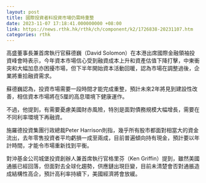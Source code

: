 ```yaml
---
layout: post
title: 國際投資者料投資市場仍需時重整
date: 2023-11-07 17:18:41.000000000 +08:00
link: https://news.rthk.hk/rthk/ch/component/k2/1726838-20231107.htm
categories: rthk
---
```


高盛董事長兼首席執行官蘇德巍（David Solomon）在本港出席國際金融領袖投資峰會時表示，今年資本市場信心受到融資成本上升和資產估值下降打擊，中東衝突和大幅加息亦困擾市場，但下半年開始資本活動回暖，認為市場在調整過後，企業將重拾融資需求。

蘇德巍認為，投資市場需要一段時間才能完成重整，預計未來2年將見到建設性改善，相信資本市場將在5厘的高息環境下健康運作。

不過，他提到，有需要憂慮美國財赤風險，特別是面對債務規模大幅增長，需要在不同利率環境下再融資。

施羅德投資集團行政總裁Peter Harrison則指，幾乎所有股市都面對相當大的資金流出，去年零售投資者平均虧損一成至兩成，目前普遍傾向持有現金，預計要以年計時間，才能令市場重新找到平衡。

對沖基金公司城堡投資創辦人兼首席執行官格里芬（Ken Griffin）提到，雖然美國通脹已經回落，但面對去全球化趨勢，供應鏈出現巨變，目前未清楚會否對通脹造成結構性高企，預計高利率持續下，美國經濟將會放緩。
